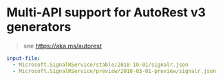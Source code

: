 # Multi-API support for AutoRest v3 generators

> see https://aka.ms/autorest

``` yaml $(enable-multi-api)
input-file:
  - Microsoft.SignalRService/stable/2018-10-01/signalr.json
  - Microsoft.SignalRService/preview/2018-03-01-preview/signalr.json
```
